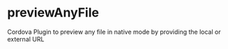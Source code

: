 # previewAnyFile
Cordova Plugin to preview any file in native mode by providing the local or external URL
